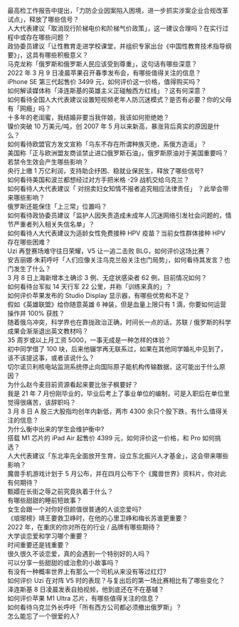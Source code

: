 最高检工作报告中提出，「力防企业因案陷入困境，进一步抓实涉案企业合规改革试点」，释放了哪些信号？  
人大代表建议「取消现行阶梯电价和阶梯气价政策」，这一建议合理吗？在实行过程中或存在哪些问题？  
政协委员建议「让性教育走进学校课堂，并组织专家出台《中国性教育技术指导纲要》」，这具有哪些积极意义？  
马克龙称「俄罗斯和俄罗斯人民应该受到尊重」，这句话有哪些深意？  
2022 年 3 月 9 日凌晨苹果召开春季发布会，有哪些值得关注的信息？  
iPhone SE 第三代起售价 3499 元，如何评价这一价格，值得购买吗？  
如何解读媒体称「泽连斯基的英雄主义正碰触西方红线」？这有何深意？  
如何看待全国人大代表建议设置短视频老年人防沉迷模式？是否有必要？你的父母有「网瘾」吗？  
十多年的老闺蜜，我结婚非要当我伴娘，我该如何拒绝她？  
镍价突破 10 万美元/吨，创 2007 年 5 月以来新高，暴涨背后真实的原因是什么？  
如何看待欧盟官方发文宣称「乌东不存在所谓种族灭绝，系俄方造谣」？  
美国称「正与欧洲盟友商谈禁止进口俄罗斯石油」，俄罗斯原油对于美国重要吗？若禁令生效会产生哪些影响？  
央行上缴 1 万亿利润，支持助企纾困、稳就业保民生，释放了哪些信号?  
如何看待美国和波兰都想经过对方手把米格 -29 战机交给乌克兰？  
如何看待人大代表建议「 对拐卖妇女知情不报者追究相应法律责任」 ？此举会带来哪些影响？  
俄罗斯还能保住「上三常」位置吗？  
如何看待政协委员建议「监护人因失责造成未成年人沉迷网络引发社会问题的，情节严重者列入相关失信名单」？  
如何看待人大代表建议为适龄女性免费接种 HPV 疫苗？当前女性群体接种 HPV 存在哪些困难？  
Uzi 再登赛场难守往日荣耀，V5 让一追二击败 BLG，如何评价这场比赛？  
安吉丽娜·朱莉呼吁「人们应像关注乌克兰般关注也门局势」，如何看待其发言？也门发生了什么？  
3 月 8 日上海新增本土确诊 3 例、无症状感染者 62 例，目前情况如何？  
如何看待台军拟 14 天行军 22 公里，并称「训练来真的」？  
如何评价苹果发布的 Studio Display 显示器，有哪些优势和不足？  
假如《英雄联盟》给你随意英雄 6 神装，但是血量上限只有 1 滴，你要如何运营操作并 100% 获胜？  
随着俄乌冲突，科学界也在靠拢政治正确，时间长一点的话，苏联 / 俄罗斯的科学成果会渐渐退出英文教材吗？  
35 周岁或以上月工资 5000，一事无成是一种怎样的体验？  
初中同学借了 100 块，后来他辍学再无联系过，如果在其他同学婚礼中见到了，该不该提这事，或者该说什么？  
切尔诺贝利核电站监测系统停止向国际原子能机构传输数据，这可能出于什么原因？  
为什么赵今麦目前资源看起来要比张子枫要好？  
我是 21 年 7 月份刚毕业的，毕业后考上了事业单位的编制，可是入职后在单位里觉得很痛苦，该辞职吗？  
3 月 8 日 A 股三大股指均创年内新低，两市 4300 余只个股下跌，有什么值得关注的信息？  
为什么衡中出来的学生会维护衡中?  
搭载 M1 芯片的 iPad Air 起售价 4399 元，如何评价这一价格，和 Pro 如何挑选？  
人大代表建议「东北率先全面放开生育，设立东北振兴人才基金」，这会带来哪些影响？  
魔兽手机游戏计划于 5 月公布，并在四月公布下个《魔兽世界》资料片，你对此有何期待？  
甄嬛在长街之辱之前究竟执着于什么？  
有哪些甜甜的睡前短故事？  
女生会跟一个对你好但颜值很普通的人谈恋爱吗?  
《琅琊榜》靖王要救卫峥时，在他的心里卫峥和梅长苏谁更重要？  
2022 年，在重庆的你对所在的行业 / 品牌有哪些期待？  
大学谈恋爱和学习哪个重要？  
时间重要还是钱重要？  
很久很久不谈恋爱，真的会遇到一个特别好的人吗？  
可以分享一些甜甜的或治愈的小故事吗？  
有没有一种概率世界上有那么一个司机从来没有等过红灯?  
如何评价 Uzi 在对阵 V5 时的表现？与复出后的第一场比赛相比有了哪些变化？  
泽连斯基 8 日凌晨发表自拍视频，他到底还在不在基辅？  
如何评价苹果 M1 Ultra 芯片，有哪些值得关注的信息？  
如何看待乌克兰外长呼吁「所有西方公司都必须撤出俄罗斯」？  
怎么能忘了一个很爱的人?  
